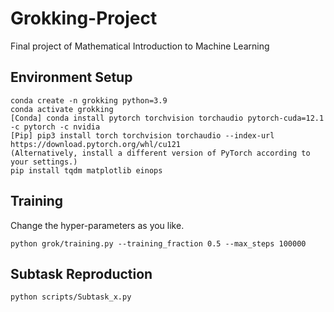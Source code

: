 # Grokking-Project
Final project of Mathematical Introduction to Machine Learning

## Environment Setup
```
conda create -n grokking python=3.9
conda activate grokking
[Conda] conda install pytorch torchvision torchaudio pytorch-cuda=12.1 -c pytorch -c nvidia
[Pip] pip3 install torch torchvision torchaudio --index-url https://download.pytorch.org/whl/cu121
(Alternatively, install a different version of PyTorch according to your settings.)
pip install tqdm matplotlib einops
```
## Training
Change the hyper-parameters as you like.
```
python grok/training.py --training_fraction 0.5 --max_steps 100000
```
## Subtask Reproduction
```
python scripts/Subtask_x.py
```


